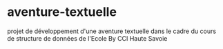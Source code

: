 # aventure-textuelle
projet de développement d'une aventure textuelle dans le cadre du cours de structure de données de l'Ecole By CCI Haute Savoie
